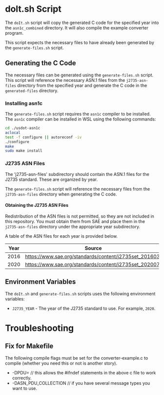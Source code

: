 # doIt.sh Script
The `doIt.sh` script will copy the generated C code for the specified year into the `asn1c_combined` directory. It will also compile the example converter program.

This script expects the necessary files to have already been generated by the `generate-files.sh` script.

## Generating the C Code
The necessary files can be generated using the `generate-files.sh` script. This script will reference the necessary ASN.1 files from the `j2735-asn-files` directory from the specified year and generate the C code in the `generated-files` directory.

### Installing asn1c
The `generate-files.sh` script requires the `asn1c` compiler to be installed. The `asn1c` compiler can be installed in WSL using the following commands:

```bash
cd ./usdot-asn1c
aclocal
test -f configure || autoreconf -iv
./configure
make
sudo make install
```

### J2735 ASN Files
The 'j2735-asn-files' subdirectory should contain the ASN.1 files for the J2735 standard. These are organized by year.

The `generate-files.sh` script will reference the necessary files from the `j2735-asn-files` directory when generating the C code.

#### Obtaining the J2735 ASN Files
Redistribution of the ASN files is not permitted, so they are not included in this repository. You must obtain them from SAE and place them in the `j2735-asn-files` directory under the appropriate year subdirectory.

A table of the ASN files for each year is provided below.

| Year | Source |
| ---- | ----------- |
| 2016 | https://www.sae.org/standards/content/j2735set_201603/ |
| 2020 | https://www.sae.org/standards/content/j2735set_202007/ |

## Environment Variables
The `doIt.sh` and `generate-files.sh` scripts uses the following environment variables:
- `J2735_YEAR` - The year of the J2735 standard to use. For example, `2020`.

# Troubleshooting
## Fix for Makefile

The following compile flags must be set for the converter-example.c to compile (whether you need this or not is another story).

- -DPDU=<something>     // this allows the #ifndef statements in the above c file to work correctly.
- -DASN_PDU_COLLECTION  // if you have several message types you want to use.
